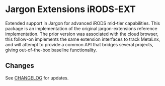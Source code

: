 # Jargon Extensions iRODS-EXT

Extended support in Jargon for advanced iRODS mid-tier capabilities. This package is an implementation of the original jargon-extensions reference implementation. The prior version was associated with the cloud browser, this follow-on implements the same extension interfaces to track MetaLnx, and will attempt to provide a common API that bridges several projects, giving out-of-the-box baseline functionality.

## Changes

See [CHANGELOG](CHANGELOG.md) for updates.
